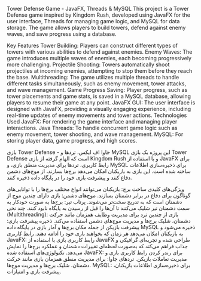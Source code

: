 Tower Defense Game - JavaFX, Threads & MySQL
This project is a Tower Defense game inspired by Kingdom Rush, developed using JavaFX for the user interface, Threads for managing game logic, and MySQL for data storage. The game allows players to build towers, defend against enemy waves, and save progress using a database.

Key Features
Tower Building: Players can construct different types of towers with various abilities to defend against enemies.
Enemy Waves: The game introduces multiple waves of enemies, each becoming progressively more challenging.
Projectile Shooting: Towers automatically shoot projectiles at incoming enemies, attempting to stop them before they reach the base.
Multithreading: The game utilizes multiple threads to handle different tasks simultaneously, such as enemy movement, tower attacks, and wave management.
Game Progress Saving: Player progress, such as tower placements and game stats, is saved in a MySQL database, allowing players to resume their game at any point.
JavaFX GUI: The user interface is designed with JavaFX, providing a visually engaging experience, including real-time updates of enemy movements and tower actions.
Technologies Used
JavaFX: For rendering the game interface and managing player interactions.
Java Threads: To handle concurrent game logic such as enemy movement, tower shooting, and wave management.
MySQL: For storing player data, game progress, and high scores.


بازی Tower Defense - جاوا اف ایکس، تردها و MySQL
این پروژه یک بازی Tower Defense است که الهام گرفته از بازی Kingdom Rush و با استفاده از JavaFX برای رابط کاربری، تردها برای مدیریت منطق بازی، و MySQL برای ذخیره‌سازی اطلاعات ساخته شده است. این بازی به بازیکنان امکان می‌دهد برج‌ها بسازند، از موج‌های دشمن دفاع کنند و پیشرفت بازی خود را در پایگاه داده ذخیره کنند.

ویژگی‌های کلیدی
ساخت برج: بازیکنان می‌توانند انواع مختلف برج‌ها را با توانایی‌های گوناگون برای دفاع در برابر دشمنان بسازند.
موج‌های دشمن: بازی دارای چندین موج از دشمنان است که به تدریج سخت‌تر می‌شوند.
پرتاب تیر: برج‌ها به صورت خودکار به سمت دشمنان تیر شلیک می‌کنند تا آن‌ها را قبل از رسیدن به پایگاه نابود کنند.
چند نخی (Multithreading): بازی از چندین ترد برای مدیریت وظایف همزمان مانند حرکت دشمنان، شلیک برج‌ها و مدیریت موج‌های دشمن استفاده می‌کند.
ذخیره پیشرفت بازی: پیشرفت بازیکن از جمله مکان برج‌ها و آمار بازی در پایگاه داده MySQL ذخیره می‌شود و به بازیکنان امکان می‌دهد هر زمان که بخواهند بازی خود را ادامه دهند.
رابط کاربری JavaFX: رابط کاربری بازی با استفاده از JavaFX طراحی شده و تجربه‌ای گرافیکی و جذاب فراهم می‌کند که به‌صورت لحظه‌ای تغییرات دشمنان و عملکرد برج‌ها را نمایش می‌دهد.
تکنولوژی‌های استفاده شده
JavaFX: برای رندر کردن رابط کاربری بازی و مدیریت تعاملات بازیکن.
تردهای جاوا: برای مدیریت منطق همزمان بازی مانند حرکت دشمنان، شلیک برج‌ها و مدیریت موج‌ها.
MySQL: برای ذخیره‌سازی اطلاعات بازیکنان، پیشرفت بازی و امتیازات.
